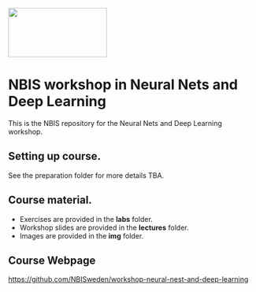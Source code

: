 [<img align="center" src="NBIS.png" width="200" height="100" />](https://nbis.se)   
# NBIS workshop in Neural Nets and Deep Learning

This is the NBIS repository for the Neural Nets and Deep Learning workshop.

## Setting up course.

See the preparation folder for more details TBA.

## Course material.

* Exercises are provided in the **labs** folder.
* Workshop slides are provided in the **lectures** folder.
* Images are provided in the **img** folder.
 
## Course Webpage

https://github.com/NBISweden/workshop-neural-nest-and-deep-learning